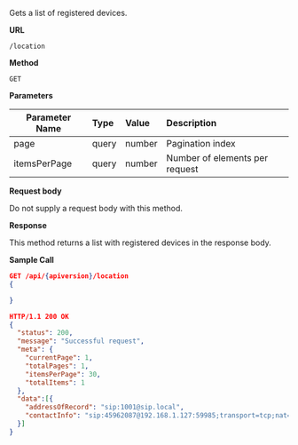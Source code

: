Gets a list of registered devices.

**URL**

`/location`

**Method**

`GET`

**Parameters**

| Parameter Name | Type   | Value | Description
| ---  | :--------- |  :--------- |  :--------- |
| page   |  query | number | Pagination index |
| itemsPerPage |  query | number | Number of elements per request |

**Request body**

Do not supply a request body with this method.

**Response**

This method returns a list with registered devices in
the response body.

**Sample Call**

```json
GET /api/{apiversion}/location
{

}

HTTP/1.1 200 OK
{  
  "status": 200,
  "message": "Successful request",
  "meta": {
    "currentPage": 1,
    "totalPages": 1,
    "itemsPerPage": 30,
    "totalItems": 1
  },   
  "data":[{  
    "addressOfRecord": "sip:1001@sip.local",
    "contactInfo": "sip:45962087@192.168.1.127:59985;transport=tcp;nat=false;expires=600"
  }]
}
```
